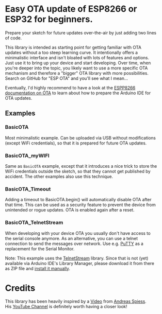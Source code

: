 # Easy OTA update of ESP8266 or ESP32 for beginners.

Prepare your sketch for future updates over-the-air by just adding two lines of code.

This library is intended as starting point for getting familiar with OTA updates without a too steep learning curve.
It intentionally offers a minimalistic interface and isn't bloated with lots of features and options.
Just use it to bring up your device and start developing. Over time, when you're deeper into the topic,
you likely want to use a more specific OTA mechanism and therefore a "bigger" OTA library with more possibilities.
Search on GitHub for "ESP OTA" and you'll see what I mean...

Eventually, I'd highly recommend to have a look at the
[ESPP8266 documentation on OTA](https://arduino-esp8266.readthedocs.io/en/latest/ota_updates/readme.html#application-example)
to learn about how to prepare the Arduino IDE for OTA updates.


## Examples

### BasicOTA
Most minimalistic example. Can be uploaded via USB without modifications (except WiFi credentials),
so that it is prepared for future OTA updates.

### BasicOTA_myWIFI
Same as `BasicOTA` example, except that it introduces a nice trick to store the WiFi credentials outside the sketch,
so that they cannot get published by accident. The other examples also use this technique.

### BasicOTA_Timeout
Adding a timeout to BasicOTA.begin() will automatically disable OTA after that time.
This can be used as a security feature to prevent the device from unintended or rogue updates.
OTA is enabled again after a reset.

### BasicOTA_TelnetStream

When developing with your device OTA you usually don't have access to the serial console anymore.
As an alternative, you can use a telnet connection to send the messages over network.
Use e.g. [PuTTY](https://www.putty.org/) as a replacement for the Serial Monitor.

Note: This example uses the [TelnetStream](https://github.com/jandrassy/TelnetStream) library.
Since that is not (yet) available via Arduino IDE's Library Manager, please download it from there as ZIP file and
[install it manually](https://www.arduino.cc/en/Guide/Libraries#toc5).


# Credits

This library has been heavily inspired by a [Video](https://www.youtube.com/watch?v=1pwqS_NUG7Q)
from [Andreas Spiess](https://github.com/SensorsIot). \
His [YouTube Channel](https://www.youtube.com/channel/UCu7_D0o48KbfhpEohoP7YSQ) is definitely worth having a closer look!
